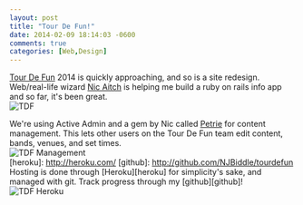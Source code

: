 ```yaml
---
layout: post
title: "Tour De Fun!"
date: 2014-02-09 18:14:03 -0600
comments: true
categories: [Web,Design]
---
```

[nicaitch]: http://nicinabox.com/
[tdf]: http://tourdefun.net/
[Tour De Fun][tdf] 2014 is quickly approaching, and so is a site redesign. Web/real-life wizard [Nic Aitch][nicaitch] is helping me build a ruby on rails info app and so far, it's been great.
<br>
![TDF](/images/TDF/TDF.png)
<!--more-->
[petrie]: https://github.com/nicinabox/petrie
We're using Active Admin and a gem by Nic called [Petrie][petrie] for content management. This lets other users on the Tour De Fun team edit content, bands, venues, and set times.
<br>
![TDF Management](/images/TDF/TDF2.png)
<br>
[heroku]: http://heroku.com/
[github]: http://github.com/NJBiddle/tourdefun
Hosting is done through [Heroku][heroku] for simplicity's sake, and managed with git. Track progress through my [github][github]!
<br>
![TDF Heroku](/images/TDF/TDF3.png)
<br>

